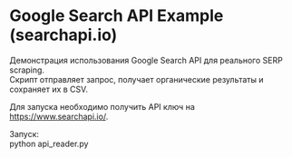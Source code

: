 # Google Search API Example (searchapi.io)

Демонстрация использования Google Search API для реального SERP scraping.  
Скрипт отправляет запрос, получает органические результаты и сохраняет их в CSV.

Для запуска необходимо получить API ключ на https://www.searchapi.io/.  

Запуск:  
python api_reader.py
